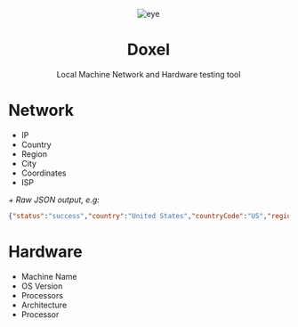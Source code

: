 <div align="center">
  
  ![eye](https://github.com/Dismalitie/Doxel/assets/118924562/f2fcb86f-9b32-4c6e-8233-ed6386a94bca)



  # Doxel

 Local Machine Network and Hardware testing tool
</div>

# Network

* IP
* Country
* Region
* City
* Coordinates
* ISP

*+ Raw JSON output, e.g:*
```json
{"status":"success","country":"United States","countryCode":"US","region":"VA","regionName":"Virginia","city":"Ashburn","zip":"20149","lat":39.03,"lon":-77.5,"timezone":"America/New_York","isp":"Google LLC","org":"Google Public DNS","as":"AS15169 Google LLC","query":"8.8.8.8"}
```

# Hardware

* Machine Name
* OS Version
* Processors
* Architecture
* Processor
